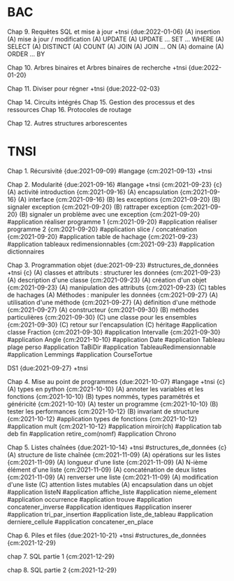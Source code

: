 # BAC

Chap 9. Requêtes SQL et mise à jour +tnsi {due:2022-01-06} 
    (A) insertion 
    (A) mise à jour / modification
    (A) UPDATE
    (A) UPDATE ... SET ... WHERE
    (A) SELECT
    (A) DISTINCT
    (A) COUNT
    (A) JOIN
    (A) JOIN ... ON
    (A) domaine
    (A) ORDER ... BY






Chap 10. Arbres binaires et Arbres binaires de recherche +tnsi {due:2022-01-20}

Chap 11. Diviser pour régner +tnsi {due:2022-02-03}

Chap 14. Circuits intégrés
Chap 15. Gestion des processus et des ressources
Chap 16. Protocoles de routage

Chap 12. Autres structures arborescentes





# TNSI

Chap 1. Récursivité {due:2021-09-09} #langage {cm:2021-09-13} +tnsi

Chap 2. Modularité {due:2021-09-16} #langage +tnsi    {cm:2021-09-23}  {c}
    (A) activité introduction  {cm:2021-09-16}
    (A) encapsulation {cm:2021-09-16}
    (A) interface {cm:2021-09-16}
    (B) les exceptions {cm:2021-09-20}
    (B) signaler exception {cm:2021-09-20}
    (B) rattraper exception {cm:2021-09-20}
    (B) signaler un problème avec une exception  {cm:2021-09-20}
    #application réaliser programme 1 {cm:2021-09-20}
    #application réaliser programme 2 {cm:2021-09-20}
    #application slice / concaténation {cm:2021-09-20}
    #application table de hachage {cm:2021-09-23}
    #application tableaux redimensionnables {cm:2021-09-23}
    #application dictionnaires

Chap 3. Programmation objet {due:2021-09-23} #structures_de_données  +tnsi    {c}
    (A) classes et attributs : structurer les données {cm:2021-09-23}
    (A) description d'une classe {cm:2021-09-23}
    (A) création d'un objet {cm:2021-09-23}
    (A) manipulation des attributs {cm:2021-09-23}
    (C) tables de hachages
    (A) Méthodes : manipuler les données {cm:2021-09-27}
    (A) utilisation d'une méthode {cm:2021-09-27}
    (A) définition d'une méthode {cm:2021-09-27}
    (A) constructeur {cm:2021-09-30}
    (B) méthodes particulières {cm:2021-09-30}
    (C) une classe pour les ensembles {cm:2021-09-30}
    (C) retour sur l'encapsulation
    (C) héritage
    #application classe Fraction {cm:2021-09-30}
    #application Intervalle {cm:2021-09-30}
    #application Angle {cm:2021-10-10}
    #application Date
    #application Tableau plage perso
    #application TaBiDir
    #application TableauRedimensionnable
    #application Lemmings
    #application CourseTortue

DS1 {due:2021-09-27} +tnsi

Chap 4. Mise au point de programmes {due:2021-10-07} #langage +tnsi  {c}
    (A) types en python {cm:2021-10-10}
    (A) annoter les variables et les fonctions {cm:2021-10-10}
    (B) types nommés, types paramétrés et généricité {cm:2021-10-10}
    (A) tester un programme {cm:2021-10-10}
    (B) tester les performances {cm:2021-10-12}
    (B) invariant de structure {cm:2021-10-12}
    #application types de fonctions {cm:2021-10-12}
    #application mult {cm:2021-10-12}
    #application miroir(ch)
    #application tab deb fin
    #application retire_com(nomf)
    #application Chrono


Chap 5. Listes chaînées {due:2021-10-14} +tnsi #structures_de_données  {c}
    (A) structure de liste chaînée {cm:2021-11-09}
    (A) opérations sur les listes {cm:2021-11-09}
    (A) longueur d'une liste {cm:2021-11-09}
    (A) N-ième élément d'une liste {cm:2021-11-09}
    (A) concaténation de deux listes {cm:2021-11-09}
    (A) renverser une liste {cm:2021-11-09}
    (A) modification d'une liste
    (C) attention listes mutables
    (A) encapsulation dans un objet
    #application listeN
    #application affiche_liste
    #application nieme_element
    #application occurrence
    #application trouve
    #application concatener_inverse
    #application identiques
    #application inserer
    #application tri_par_insertion
    #application liste_de_tableau
    #application derniere_cellule
    #application concatener_en_place
    

Chap 6. Piles et files {due:2021-10-21}  +tnsi #structures_de_données  {cm:2021-12-29}

chap 7. SQL partie 1 {cm:2021-12-29}

chap 8. SQL partie 2 {cm:2021-12-29}
